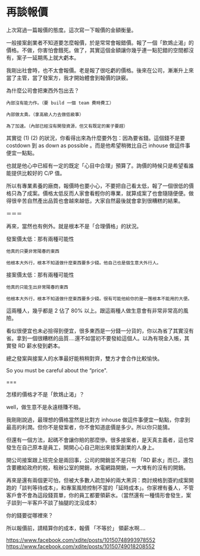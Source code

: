 # 再談報價

上次寫過一篇報價的態度。這次寫一下報價的金額衡量。

一般接案創業者不知道要怎麼報價，於是常常會報錯價。報了一個「飲鴆止渴」的價格。不做，你害怕會餓死。做了，其實這個金額讓你幾乎連一點犯錯的空間都沒有，案子一延期馬上就大虧本。

我剛出社會時，也不太會報價。老是報了很吃虧的價格。後來在公司，漸漸升上來當了主管，當了發案方，我才開始體會到報價的訣竅。

為什麼公司會把東西外包出去？

    內部沒有能力作。（要 build 一個 team 費時費工）

    內部做太貴。（拿高級人力去做低級事）

    為了加速。（內部已經沒有開發資源，但又有既定的案子要趕）

其實從 (1) (2) 的狀況，你看得出來為什麼要外包：因為要省錢。這個錢不是要 costdown 到 as down as possible 。而是他希望稍微比自己 inhouse 做這件事便宜一點點。

也就是他心中已經有一定的既定「心目中合理」預算了。詢價的時候只是希望看誰能提供比較好的 C/P 值。

所以有專業素養的廠商，報價時也要小心，不要把自己看太低，報了一個很低的價格只為了成案。價格太低反而人家會看輕你的專業，就算成案了也會隨隨便便。做得很辛苦自然產出品質也會越來越低，大家自然最後就會拿到很糟糕的結果。

＝＝＝

再來，當然也有例外。就是根本不是「合理價格」的狀況。

發案價太低：那有兩種可能性

    他真的只要非常陽春的東西

    他根本大外行，根本不知道做什麼東西要多少錢。他自己也是個生意大外行人。

接案價太低：那有兩種可能性

    他真的只能生出非常陽春的東西

    他根本大外行，根本不知道做什麼東西要多少錢。很有可能他給你的是一團根本不能用的大便。

這兩種人，幾乎都是 2 佔了 80% 以上。跟這兩種人做生意會有非常非常高的風險。

看似很便宜也未必撿得到便宜，很多東西是一分錢一分貨的，你以為省了其實沒有省。拿到一個很糟糕的品質….還不如當初不要發給這個人。以為有現金入帳，其實發 RD 薪水發到虧本。

總之發案與接案人的水準最好能稍稍對齊，雙方才會合作比較愉快。

So you must be careful about the “price".

===

怎樣的價格才不是「飲鴆止渴」？

well，做生意不是永遠穩賺不賠。

我剛剛說過，最理想的價格當然是比對方 inhouse 做這件事便宜一點點，你拿到最高的利潤。但你不是發案者，你不會知道底價是多少。所以你只能猜。

但還有一個方法，起碼不會讓你賠的那麼慘。很多接案者，是天真主義者，這也常發生在自己原本是員工，開開心心自己剛出來接案創業的人身上。

開公司接案跟上班完全是兩回事，公司的開銷並不是只有 「RD 薪水」而已，還包含要繳給政府的稅，租辦公室的開銷，水電網路開銷，一大堆有的沒有的開銷。

再來是還有兩個更可怕，但被大多數人疏忽掉的兩大黑洞：商討規格到簽約成案開跑的「談判等待成本」，和專案風險控制不當的「延時成本」。你家裡有養人，不管客戶會不會為這段錢買單，你的員工都要領薪水。（當然還有一種情形會發生，案子談到一半客戶不談了抽腿的沈沒成本）

你的錢要從哪裡來？

所以報價前，請精算你的成本，報價 「不等於」 領薪水啊….

https://www.facebook.com/xdite/posts/10150748993978552 https://www.facebook.com/xdite/posts/10150749018208552
